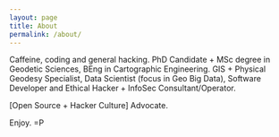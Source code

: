 ```yaml
---
layout: page
title: About
permalink: /about/
---
```


Caffeine, coding and general hacking. PhD Candidate + MSc degree in Geodetic Sciences, BEng in Cartographic Engineering. GIS + Physical Geodesy Specialist, Data Scientist (focus in Geo Big Data), Software Developer and Ethical Hacker + InfoSec Consultant/Operator.

[Open Source + Hacker Culture] Advocate.

Enjoy. =P
